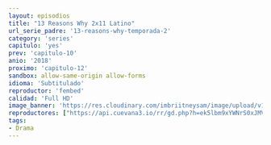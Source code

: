 ```yaml
---
layout: episodios
title: "13 Reasons Why 2x11 Latino"
url_serie_padre: '13-reasons-why-temporada-2'
category: 'series'
capitulo: 'yes'
prev: 'capitulo-10'
anio: '2018'
proximo: 'capitulo-12'
sandbox: allow-same-origin allow-forms
idioma: 'Subtitulado'
reproductor: 'fembed'
calidad: 'Full HD'
image_banner: 'https://res.cloudinary.com/imbriitneysam/image/upload/v1546545022/reason2-banner-min.jpg'
reproductores: ["https://api.cuevana3.io/rr/gd.php?h=ek5lbm9xYWNrS0xJMVp5b21KREk0dFBLbjVkaHhkRGdrOG1jbnBpUnhhS1YwbWViZ2JIWjNjMjlkcE9ydDZiazJiV2ZvWUNzc0t5WnBaMkZaYU9SeGNlU3FadVkyUT09"]
tags:
- Drama
---
```











